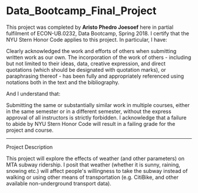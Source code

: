 # Data_Bootcamp_Final_Project

This project was completed by **Aristo Phedro Joesoef** here in partial fulfilment of ECON-UB.0232,
Data Bootcamp, Spring 2018. I certify that the NYU Stern Honor Code applies to this project.
In particular, I have:

Clearly acknowledged the work and efforts of others when submitting written work as our own.
The incorporation of the work of others - including but not limited to their ideas, data, creative
expression, and direct quotations (which should be designated with quotation marks), or paraphrasing thereof - has been fully and appropriately referenced using notations both in the text
and the bibliography.

And I understand that:

Submitting the same or substantially similar work in multiple courses, either in the same semester
or in a different semester, without the express approval of all instructors is strictly forbidden.
I acknowledge that a failure to abide by NYU Stern Honor Code will result in a failing grade for
the project and course.

---

Project Description

This project will explore the effects of weather (and other parameters) on MTA subway ridership. I posit that weather (whether it is sunny, raining, snowing etc.) will affect people's willingness to take the subway instead of walking or using other means of transportation (e.g. CitiBike, and other available non-underground transport data).
